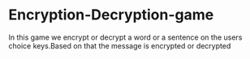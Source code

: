 # Encryption-Decryption-game
 In this game we encrypt or decrypt a word or a sentence on the users choice keys.Based on that the message is encrypted or decrypted                                                         
